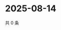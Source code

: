 # 2025-08-14

共 0 条

<!-- BEGIN ZHIHUVIDEO -->
<!-- 最后更新时间 Thu Aug 14 2025 07:11:37 GMT+0800 (China Standard Time) -->

<!-- END ZHIHUVIDEO -->
